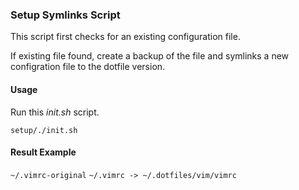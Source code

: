 ### Setup Symlinks Script

This script first checks for an existing configuration file.

If existing file found, create a backup of the file and symlinks a new configration file to the dotfile version.

#### Usage

Run this _init.sh_ script.

`setup/./init.sh`

#### Result Example

`~/.vimrc-original`
`~/.vimrc -> ~/.dotfiles/vim/vimrc`
